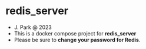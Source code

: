 # redis_server

- J. Park @ 2023
- This is a docker compose project for __redis_server__
- Please be sure to __change your password for Redis__.
  
